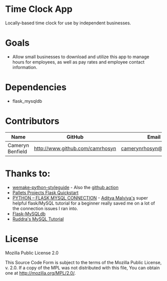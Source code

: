 # Time Clock App
Locally-based time clock for use by independent businesses.

# Goals
 - Allow small businesses to download and utilize this app to manage hours for employees, as well as pay rates and employee contact information.

# Dependencies
- flask_mysqldb

# Contributors
Name | GitHub | Email
-----|--------|------
Cameryn Benfield | http://www.github.com/camrhosyn | camerynrhosyn@gmail.com

# Thanks to:
- [wemake-python-styleguide](https://wemake-python-stylegui.de/en/latest/) - Also the [github action](https://github.com/marketplace/actions/wemake-python-styleguide)
- [Pallets Projects Flask Quickstart](https://flask.palletsprojects.com/en/1.1.x/quickstart/)
- [PYTHON – FLASK MYSQL CONNECTION](https://www.codementor.io/@adityamalviya/python-flask-mysql-connection-rxblpje73) - [Aditya Malviya's](https://www.codementor.io/@adityamalviya) super helpful flask/MySQL tutorial for a beginner really saved me on a lot of the connection issues I ran into.
- [Flask-MySQLdb](https://flask-mysqldb.readthedocs.io/en/latest/)
- [Ruddra's MySQL Tutorial](https://ruddra.com/posts/install-mysqlclient-macos/#step-one-install-homebrew)

# License
Mozilla Public License 2.0

This Source Code Form is subject to the terms of the Mozilla Public License, v. 2.0. If a copy of the MPL was not distributed with this file, You can obtain one at http://mozilla.org/MPL/2.0/.
